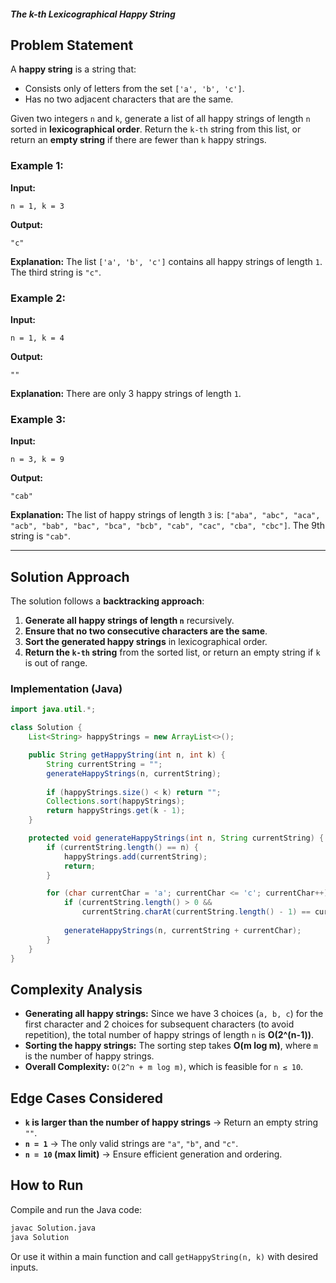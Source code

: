 ##### The k-th Lexicographical Happy String

## Problem Statement
A **happy string** is a string that:
- Consists only of letters from the set `['a', 'b', 'c']`.
- Has no two adjacent characters that are the same.

Given two integers `n` and `k`, generate a list of all happy strings of length `n` sorted in **lexicographical order**. Return the `k-th` string from this list, or return an **empty string** if there are fewer than `k` happy strings.

### Example 1:
**Input:**
```plaintext
n = 1, k = 3
```
**Output:**
```plaintext
"c"
```
**Explanation:** The list `['a', 'b', 'c']` contains all happy strings of length `1`. The third string is `"c"`.

### Example 2:
**Input:**
```plaintext
n = 1, k = 4
```
**Output:**
```plaintext
""
```
**Explanation:** There are only 3 happy strings of length `1`.

### Example 3:
**Input:**
```plaintext
n = 3, k = 9
```
**Output:**
```plaintext
"cab"
```
**Explanation:** The list of happy strings of length `3` is:
`["aba", "abc", "aca", "acb", "bab", "bac", "bca", "bcb", "cab", "cac", "cba", "cbc"]`.
The 9th string is `"cab"`.

---

## Solution Approach
The solution follows a **backtracking approach**:
1. **Generate all happy strings of length `n`** recursively.
2. **Ensure that no two consecutive characters are the same**.
3. **Sort the generated happy strings** in lexicographical order.
4. **Return the `k-th` string** from the sorted list, or return an empty string if `k` is out of range.

### Implementation (Java)
```java
import java.util.*;

class Solution {
    List<String> happyStrings = new ArrayList<>();

    public String getHappyString(int n, int k) {
        String currentString = "";
        generateHappyStrings(n, currentString);
        
        if (happyStrings.size() < k) return "";
        Collections.sort(happyStrings);
        return happyStrings.get(k - 1);
    }

    protected void generateHappyStrings(int n, String currentString) {
        if (currentString.length() == n) {
            happyStrings.add(currentString);
            return;
        }

        for (char currentChar = 'a'; currentChar <= 'c'; currentChar++) {
            if (currentString.length() > 0 &&
                currentString.charAt(currentString.length() - 1) == currentChar) continue;
            
            generateHappyStrings(n, currentString + currentChar);
        }
    }
}
```

## Complexity Analysis
- **Generating all happy strings:** Since we have 3 choices (`a, b, c`) for the first character and 2 choices for subsequent characters (to avoid repetition), the total number of happy strings of length `n` is **O(2^(n-1))**.
- **Sorting the happy strings:** The sorting step takes **O(m log m)**, where `m` is the number of happy strings.
- **Overall Complexity:** `O(2^n + m log m)`, which is feasible for `n ≤ 10`.

## Edge Cases Considered
- **`k` is larger than the number of happy strings** → Return an empty string `""`.
- **`n = 1`** → The only valid strings are `"a"`, `"b"`, and `"c"`.
- **`n = 10` (max limit)** → Ensure efficient generation and ordering.

## How to Run
Compile and run the Java code:
```sh
javac Solution.java
java Solution
```

Or use it within a main function and call `getHappyString(n, k)` with desired inputs.

